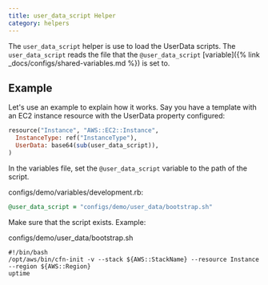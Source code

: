 ```yaml
---
title: user_data_script Helper
category: helpers
---
```


The `user_data_script` helper is use to load the UserData scripts. The `user_data_script` reads the file that the `@user_data_script` [variable]({% link _docs/configs/shared-variables.md %}) is set to.

## Example

Let's use an example to explain how it works. Say you have a template with an EC2 instance resource with the UserData property configured:

```ruby
resource("Instance", "AWS::EC2::Instance",
  InstanceType: ref("InstanceType"),
  UserData: base64(sub(user_data_script)),
)
```

In the variables file, set the `@user_data_script` variable to the path of the script.

configs/demo/variables/development.rb:

```ruby
@user_data_script = "configs/demo/user_data/bootstrap.sh"
```

Make sure that the script exists. Example:

configs/demo/user_data/bootstrap.sh

    #!/bin/bash
    /opt/aws/bin/cfn-init -v --stack ${AWS::StackName} --resource Instance --region ${AWS::Region}
    uptime
